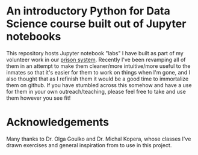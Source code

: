 # An introductory Python for Data Science course built out of Jupyter notebooks
This repository hosts Jupyter notebook "labs" I have built as part of my volunteer work in our [prison system](https://www.boisestate.edu/physics/blog/2019/08/19/physics-student-brings-science-class-to-prison/). Recently I've been revamping all of them in an attempt to make them cleaner/more intuitive/more useful to the inmates so that it's easier for them to work on things when I'm gone, and I also thought that as I refinish them it would be a good time to immortalize them on github. If you have stumbled across this somehow and have a use for them in your own outreach/teaching, please feel free to take and use them however you see fit!
# Acknowledgements
Many thanks to Dr. Olga Goulko and Dr. Michal Kopera, whose classes I've drawn exercises and general inspiration from to use in this project.
